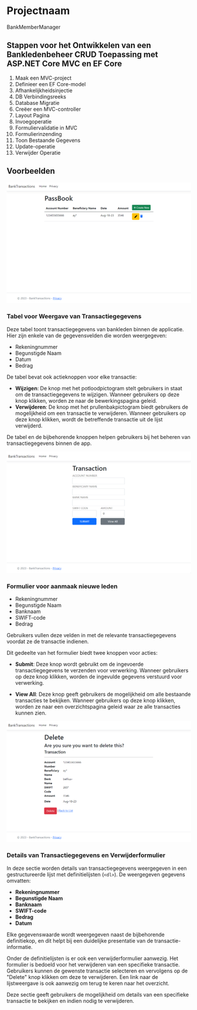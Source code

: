 # Projectnaam

BankMemberManager

## Stappen voor het Ontwikkelen van een Bankledenbeheer CRUD Toepassing met ASP.NET Core MVC en EF Core

1. Maak een MVC-project
2. Definieer een EF Core-model
3. Afhankelijkheidsinjectie
4. DB Verbindingsreeks
5. Database Migratie
6. Creëer een MVC-controller
7. Layout Pagina
8. Invoegoperatie
9. Formuliervalidatie in MVC
10. Formulierinzending
11. Toon Bestaande Gegevens
12. Update-operatie
13. Verwijder Operatie

## Voorbeelden

![Voorbeeldafbeelding 1](Images/DataScherm-Bankgegevens.png)
### Tabel voor Weergave van Transactiegegevens

Deze tabel toont transactiegegevens van bankleden binnen de applicatie. Hier zijn enkele van de gegevensvelden die worden weergegeven:

- Rekeningnummer
- Begunstigde Naam
- Datum
- Bedrag

De tabel bevat ook actieknoppen voor elke transactie:

- **Wijzigen**: De knop met het potloodpictogram stelt gebruikers in staat om de transactiegegevens te wijzigen. Wanneer gebruikers op deze knop klikken, worden ze naar de bewerkingspagina geleid.
- **Verwijderen**: De knop met het prullenbakpictogram biedt gebruikers de mogelijkheid om een transactie te verwijderen. Wanneer gebruikers op deze knop klikken, wordt de betreffende transactie uit de lijst verwijderd.

De tabel en de bijbehorende knoppen helpen gebruikers bij het beheren van transactiegegevens binnen de app.


![Voorbeeldafbeelding 2](Images/Form-Transaction-Inputs.png)
### Formulier voor aanmaak nieuwe leden
 
- Rekeningnummer
- Begunstigde Naam
- Banknaam
- SWIFT-code
- Bedrag

Gebruikers vullen deze velden in met de relevante transactiegegevens voordat ze de transactie indienen.

Dit gedeelte van het formulier biedt twee knoppen voor acties:

- **Submit**: Deze knop wordt gebruikt om de ingevoerde transactiegegevens te verzenden voor verwerking. Wanneer gebruikers op deze knop klikken, worden de ingevulde gegevens verstuurd voor verwerking.

- **View All**: Deze knop geeft gebruikers de mogelijkheid om alle bestaande transacties te bekijken. Wanneer gebruikers op deze knop klikken, worden ze naar een overzichtspagina geleid waar ze alle transacties kunnen zien.

![Voorbeeldafbeelding 3](Images/VerwijderScherm-Bankgegevens.png)
### Details van Transactiegegevens en Verwijderformulier

In deze sectie worden details van transactiegegevens weergegeven in een gestructureerde lijst met definitielijsten (`<dl>`). De weergegeven gegevens omvatten:

- **Rekeningnummer**
- **Begunstigde Naam**
- **Banknaam**
- **SWIFT-code**
- **Bedrag**
- **Datum**

Elke gegevenswaarde wordt weergegeven naast de bijbehorende definitiekop, en dit helpt bij een duidelijke presentatie van de transactie-informatie.

Onder de definitielijsten is er ook een verwijderformulier aanwezig. Het formulier is bedoeld voor het verwijderen van een specifieke transactie. Gebruikers kunnen de gewenste transactie selecteren en vervolgens op de "Delete" knop klikken om deze te verwijderen. Een link naar de lijstweergave is ook aanwezig om terug te keren naar het overzicht.

Deze sectie geeft gebruikers de mogelijkheid om details van een specifieke transactie te bekijken en indien nodig te verwijderen.



